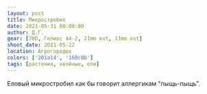 ```yaml
---
layout: post
title: Микростробил
date: 2021-05-31 00:00:00
author: Д.Г.
gear: [70D, Гелиос 44-2, 21mm ext, 13mm ext]
shoot_date: 2021-05-22
location: Агрогородок
colors: ['201a14', '160c0b']
tags: [растения, хвойные, ели]
---
```

Еловый микростробил как бы говорит аллергикам "пыщь-пыщь".
